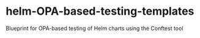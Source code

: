 # helm-OPA-based-testing-templates
Blueprint for OPA-based testing of Helm charts using the Conftest tool
